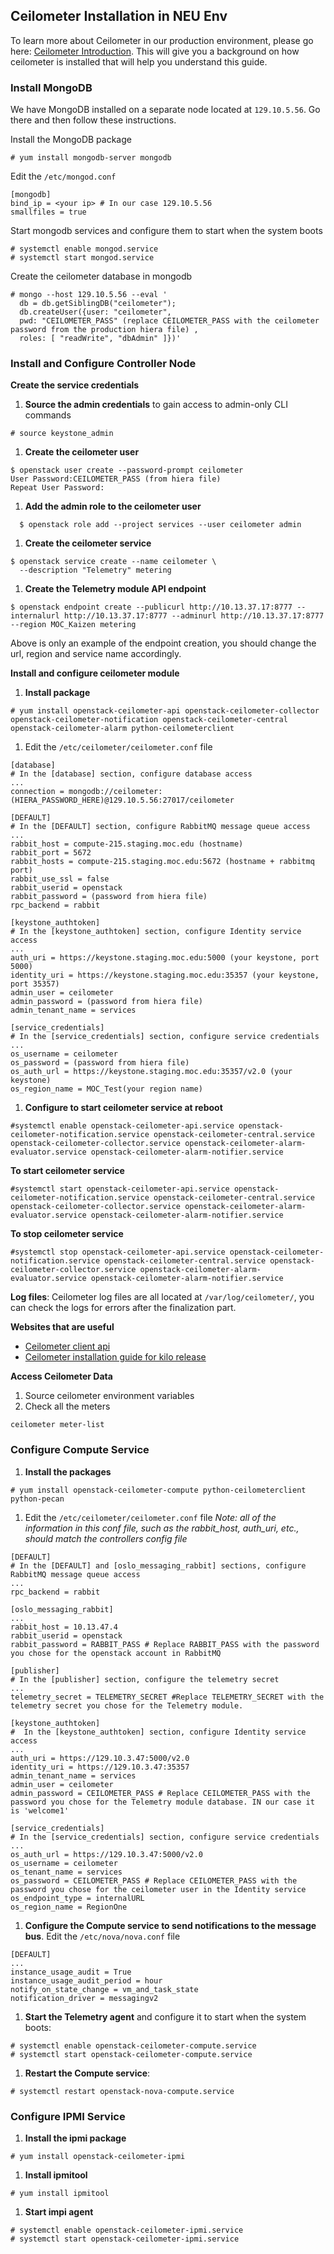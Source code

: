 ## Ceilometer Installation in NEU Env
To learn more about Ceilometer in our production environment, 
please go here: [Ceilometer Introduction](Ceilometer-Introduction.html). 
This will give you a background on how ceilometer is installed that will help you understand this guide.

### Install MongoDB
We have MongoDB installed on a separate node located at `129.10.5.56`. Go there and then follow these instructions.

Install the MongoDB package
```shell
# yum install mongodb-server mongodb
```

Edit the `/etc/mongod.conf`
```shell
[mongodb]
bind_ip = <your ip> # In our case 129.10.5.56
smallfiles = true
```

Start mongodb services and configure them to start when the system boots
```shell
# systemctl enable mongod.service
# systemctl start mongod.service
```

Create the ceilometer database in mongodb
```shell
# mongo --host 129.10.5.56 --eval '
  db = db.getSiblingDB("ceilometer");
  db.createUser({user: "ceilometer",
  pwd: "CEILOMETER_PASS" (replace CEILOMETER_PASS with the ceilometer password from the production hiera file) ,
  roles: [ "readWrite", "dbAdmin" ]})'
```

### Install and Configure Controller Node
**Create the service credentials**
 1. **Source the admin credentials** to gain access to admin-only CLI commands
```shell
# source keystone_admin
```
 1. **Create the ceilometer user**
```shell
$ openstack user create --password-prompt ceilometer
User Password:CEILOMETER_PASS (from hiera file)
Repeat User Password:
```
 1. **Add the admin role to the ceilometer user**
```shell
  $ openstack role add --project services --user ceilometer admin
```
 1. **Create the ceilometer service**
```shell
$ openstack service create --name ceilometer \
  --description "Telemetry" metering
```
 1. **Create the Telemetry module API endpoint**
```shell
$ openstack endpoint create --publicurl http://10.13.37.17:8777 --internalurl http://10.13.37.17:8777 --adminurl http://10.13.37.17:8777 --region MOC_Kaizen metering
```

Above is only an example of the endpoint creation, you should change the url, region and service name accordingly. 

**Install and configure ceilometer module**
 1. **Install package**
```shell
# yum install openstack-ceilometer-api openstack-ceilometer-collector openstack-ceilometer-notification openstack-ceilometer-central openstack-ceilometer-alarm python-ceilometerclient
```
 1. Edit the `/etc/ceilometer/ceilometer.conf` file
```shell
[database]
# In the [database] section, configure database access
...
connection = mongodb://ceilometer:(HIERA_PASSWORD_HERE)@129.10.5.56:27017/ceilometer

[DEFAULT]
# In the [DEFAULT] section, configure RabbitMQ message queue access
...
rabbit_host = compute-215.staging.moc.edu (hostname)
rabbit_port = 5672
rabbit_hosts = compute-215.staging.moc.edu:5672 (hostname + rabbitmq port)
rabbit_use_ssl = false
rabbit_userid = openstack
rabbit_password = (password from hiera file)
rpc_backend = rabbit

[keystone_authtoken]
# In the [keystone_authtoken] section, configure Identity service access
...
auth_uri = https://keystone.staging.moc.edu:5000 (your keystone, port 5000)
identity_uri = https://keystone.staging.moc.edu:35357 (your keystone, port 35357)
admin_user = ceilometer
admin_password = (password from hiera file)
admin_tenant_name = services

[service_credentials]
# In the [service_credentials] section, configure service credentials
...
os_username = ceilometer
os_password = (password from hiera file)
os_auth_url = https://keystone.staging.moc.edu:35357/v2.0 (your keystone)
os_region_name = MOC_Test(your region name)
```
 1. **Configure to start ceilometer service at reboot**
```shell
#systemctl enable openstack-ceilometer-api.service openstack-ceilometer-notification.service openstack-ceilometer-central.service openstack-ceilometer-collector.service openstack-ceilometer-alarm-evaluator.service openstack-ceilometer-alarm-notifier.service
```

**To start ceilometer service**
```shell
#systemctl start openstack-ceilometer-api.service openstack-ceilometer-notification.service openstack-ceilometer-central.service openstack-ceilometer-collector.service openstack-ceilometer-alarm-evaluator.service openstack-ceilometer-alarm-notifier.service
```

**To stop ceilometer service**
```shell
#systemctl stop openstack-ceilometer-api.service openstack-ceilometer-notification.service openstack-ceilometer-central.service openstack-ceilometer-collector.service openstack-ceilometer-alarm-evaluator.service openstack-ceilometer-alarm-notifier.service
```

**Log files**: Ceilometer log files are all located at  `/var/log/ceilometer/`, 
you can check the logs for errors after the finalization part. 

**Websites that are useful**
 -  [Ceilometer client api](http://docs.openstack.org/developer/ceilometer/webapi/v2.html)
 -  [Ceilometer installation guide for kilo release](http://docs.openstack.org/kilo/install-guide/install/yum/content/ch_ceilometer.html)

**Access Ceilometer Data**
 1. Source ceilometer environment variables
 1. Check all the meters 
```shell
ceilometer meter-list
```

### Configure Compute Service
 1. **Install the packages**
```shell
# yum install openstack-ceilometer-compute python-ceilometerclient python-pecan
```
 1. Edit the `/etc/ceilometer/ceilometer.conf` file
 *Note: all of the information in this conf file, such as the rabbit_host, auth_uri, etc., 
 should match the controllers config file*
```shell
[DEFAULT]
# In the [DEFAULT] and [oslo_messaging_rabbit] sections, configure RabbitMQ message queue access
...
rpc_backend = rabbit
 
[oslo_messaging_rabbit]
...
rabbit_host = 10.13.47.4  
rabbit_userid = openstack
rabbit_password = RABBIT_PASS # Replace RABBIT_PASS with the password you chose for the openstack account in RabbitMQ

[publisher]
# In the [publisher] section, configure the telemetry secret
...
telemetry_secret = TELEMETRY_SECRET #Replace TELEMETRY_SECRET with the telemetry secret you chose for the Telemetry module.

[keystone_authtoken]
#  In the [keystone_authtoken] section, configure Identity service access
...
auth_uri = https://129.10.3.47:5000/v2.0
identity_uri = https://129.10.3.47:35357
admin_tenant_name = services
admin_user = ceilometer
admin_password = CEILOMETER_PASS # Replace CEILOMETER_PASS with the password you chose for the Telemetry module database. IN our case it is 'welcome1'

[service_credentials]
# In the [service_credentials] section, configure service credentials
...
os_auth_url = https://129.10.3.47:5000/v2.0
os_username = ceilometer
os_tenant_name = services
os_password = CEILOMETER_PASS # Replace CEILOMETER_PASS with the password you chose for the ceilometer user in the Identity service
os_endpoint_type = internalURL
os_region_name = RegionOne
```
 1. **Configure the Compute service to send notifications to the message bus**. 
 Edit the `/etc/nova/nova.conf` file
```shell
[DEFAULT]
...
instance_usage_audit = True
instance_usage_audit_period = hour
notify_on_state_change = vm_and_task_state
notification_driver = messagingv2
```
 1. **Start the Telemetry agent** and configure it to start when the system boots:
```shell
# systemctl enable openstack-ceilometer-compute.service
# systemctl start openstack-ceilometer-compute.service
```
 1. **Restart the Compute service**:
```shell
# systemctl restart openstack-nova-compute.service
```

### Configure IPMI Service
 1. **Install the ipmi package**
```shell
# yum install openstack-ceilometer-ipmi
```
 1. **Install ipmitool**
```shell
# yum install ipmitool
```
 1. **Start impi agent**
```shell
# systemctl enable openstack-ceilometer-ipmi.service
# systemctl start openstack-ceilometer-ipmi.service
```
